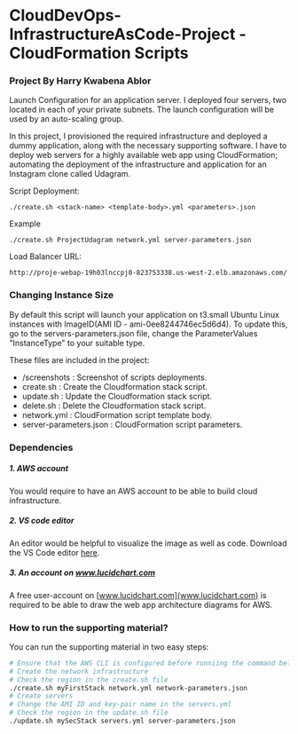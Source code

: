 # CloudDevOps-InfrastructureAsCode-Project - CloudFormation Scripts
### Project By Harry Kwabena Ablor
Launch Configuration for an application server. I deployed four servers, two located in each of your private subnets. The launch configuration will be used by an auto-scaling group.

In this project, I provisioned the required infrastructure and deployed a dummy application, along with the necessary supporting software.
I have to deploy web servers for a highly available web app using CloudFormation; automating the deployment of the infrastructure and application for an Instagram clone called Udagram.


Script Deployment:

`./create.sh <stack-name> <template-body>.yml <parameters>.json` 

Example

`./create.sh ProjectUdagram network.yml server-parameters.json` 

Load Balancer URL:

`http://proje-webap-19h03lnccpj0-823753338.us-west-2.elb.amazonaws.com/`

### Changing Instance Size
By default this script will launch your application on t3.small Ubuntu Linux instances with ImageID(AMI ID - ami-0ee8244746ec5d6d4). 
To update this, go to the servers-parameters.json file, change the ParameterValues "InstanceType" to your suitable type.


These files are included in the project:
* /screenshots : Screenshot of scripts deployments. 
* create.sh : Create the Cloudformation stack script. 
* update.sh : Update the Cloudformation stack script.
* delete.sh : Delete the Cloudformation stack script.
* network.yml : CloudFormation script template body.
* server-parameters.json : CloudFormation script parameters.



### Dependencies
##### 1. AWS account
You would require to have an AWS account to be able to build cloud infrastructure.

##### 2. VS code editor
An editor would be helpful to visualize the image as well as code. Download the VS Code editor [here](https://code.visualstudio.com/download).

##### 3. An account on www.lucidchart.com
A free user-account on [www.lucidchart.com](www.lucidchart.com) is required to be able to draw the web app architecture diagrams for AWS.


### How to run the supporting material?
You can run the supporting material in two easy steps:
```bash
# Ensure that the AWS CLI is configured before runniing the command below
# Create the network infrastructure
# Check the region in the create.sh file
./create.sh myFirstStack network.yml network-parameters.json
# Create servers
# Change the AMI ID and key-pair name in the servers.yml
# Check the region in the update.sh file
./update.sh mySecStack servers.yml server-parameters.json
```

